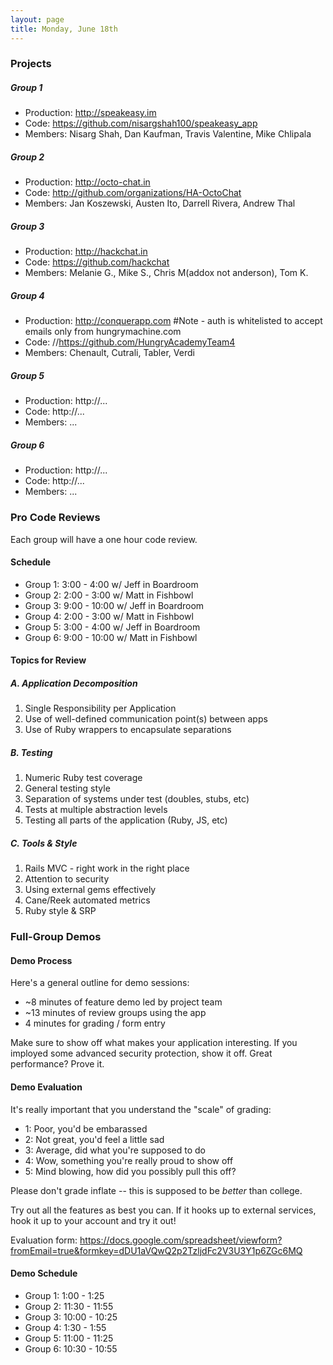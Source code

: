 ```yaml
---
layout: page
title: Monday, June 18th
---
```


### Projects

##### Group 1

* Production: http://speakeasy.im
* Code: https://github.com/nisargshah100/speakeasy_app
* Members: Nisarg Shah, Dan Kaufman, Travis Valentine, Mike Chlipala

##### Group 2

* Production: http://octo-chat.in
* Code: http://github.com/organizations/HA-OctoChat
* Members: Jan Koszewski, Austen Ito, Darrell Rivera, Andrew Thal

##### Group 3

* Production: http://hackchat.in
* Code: https://github.com/hackchat
* Members: Melanie G., Mike S., Chris M(addox not anderson), Tom K.

##### Group 4

* Production: http://conquerapp.com  #Note - auth is whitelisted to accept emails only from hungrymachine.com
* Code: //https://github.com/HungryAcademyTeam4
* Members: Chenault, Cutrali, Tabler, Verdi

##### Group 5

* Production: http://...
* Code: http://...
* Members: ...

##### Group 6

* Production: http://...
* Code: http://...
* Members: ...

### Pro Code Reviews

Each group will have a one hour code review.

#### Schedule

* Group 1: 3:00 - 4:00 w/ Jeff in Boardroom
* Group 2: 2:00 - 3:00 w/ Matt in Fishbowl
* Group 3: 9:00 - 10:00 w/ Jeff in Boardroom
* Group 4: 2:00 - 3:00 w/ Matt in Fishbowl
* Group 5: 3:00 - 4:00 w/ Jeff in Boardroom
* Group 6: 9:00 - 10:00 w/ Matt in Fishbowl

#### Topics for Review

##### A. Application Decomposition
    
1. Single Responsibility per Application
2. Use of well-defined communication point(s) between apps
3. Use of Ruby wrappers to encapsulate separations

##### B. Testing

1. Numeric Ruby test coverage
2. General testing style
3. Separation of systems under test (doubles, stubs, etc)
4. Tests at multiple abstraction levels
5. Testing all parts of the application (Ruby, JS, etc)

##### C. Tools & Style

1. Rails MVC - right work in the right place
2. Attention to security
3. Using external gems effectively
4. Cane/Reek automated metrics
5. Ruby style & SRP

### Full-Group Demos

#### Demo Process

Here's a general outline for demo sessions:

* ~8 minutes of feature demo led by project team
* ~13 minutes of review groups using the app
* 4 minutes for grading / form entry

Make sure to show off what makes your application interesting. If you imployed some advanced security protection, show it off. Great performance? Prove it.

#### Demo Evaluation

It's really important that you understand the "scale" of grading:

* 1: Poor, you'd be embarassed
* 2: Not great, you'd feel a little sad
* 3: Average, did what you're supposed to do
* 4: Wow, something you're really proud to show off
* 5: Mind blowing, how did you possibly pull this off?

Please don't grade inflate -- this is supposed to be *better* than college.

Try out all the features as best you can. If it hooks up to external services, hook it up to your account and try it out!

Evaluation form: https://docs.google.com/spreadsheet/viewform?fromEmail=true&formkey=dDU1aVQwQ2p2TzljdFc2V3U3Y1p6ZGc6MQ

#### Demo Schedule

* Group 1: 1:00 - 1:25
* Group 2: 11:30 - 11:55
* Group 3: 10:00 - 10:25
* Group 4: 1:30 - 1:55
* Group 5: 11:00 - 11:25
* Group 6: 10:30 - 10:55

